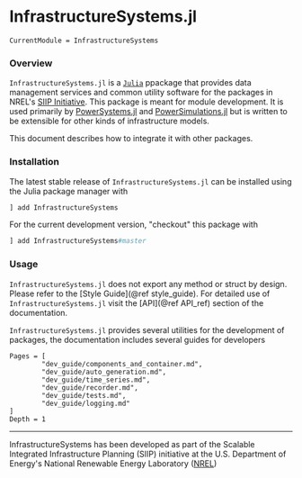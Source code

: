 # InfrastructureSystems.jl

```@meta
CurrentModule = InfrastructureSystems
```

### Overview

`InfrastructureSystems.jl` is a [`Julia`](http://www.julialang.org) ppackage that provides
data management services and common utility software for the packages in
NREL's [SIIP Initiative](https://github.com/NREL-SIIP). This package is meant
for module development. It is used primarily by
[PowerSystems.jl](https://github.com/NREL-SIIP/PowerSystems.jl) and
[PowerSimulations.jl](https://github.com/NREL-SIIP/PowerSimulations.jl) but is
written to be extensible for other kinds of infrastructure models.

This document describes how to integrate it with other packages.

### Installation

The latest stable release of `InfrastructureSystems.jl` can be installed using the Julia
package manager with

```Julia
] add InfrastructureSystems
```

For the current development version, "checkout" this package with

```Julia
] add InfrastructureSystems#master
```

### Usage

`InfrastructureSystems.jl` does not export any method or struct by design. Please refer to
the [Style Guide](@ref style_guide). For detailed use of `InfrastructureSystems.jl` visit
the [API](@ref API_ref) section of the documentation.

`InfrastructureSystems.jl` provides several utilities for the development of packages, the
documentation includes several guides for developers

```@contents
Pages = [
        "dev_guide/components_and_container.md",
        "dev_guide/auto_generation.md",
        "dev_guide/time_series.md",
        "dev_guide/recorder.md",
        "dev_guide/tests.md",
        "dev_guide/logging.md"
]
Depth = 1
```

------------
InfrastructureSystems has been developed as part of the Scalable Integrated Infrastructure Planning
(SIIP) initiative at the U.S. Department of Energy's National Renewable Energy Laboratory
([NREL](https://www.nrel.gov/))
